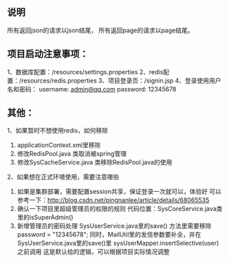 ## 说明
所有返回json的请求以json结尾，
所有返回page的请求以page结尾。

## 项目启动注意事项：

1、数据库配置：/resources/settings.properties
2、redis配置：/resources/redis.properties
3、项目登录页：/signin.jsp
4、登录使用用户名和密码：
username: admin@qq.com
password: 12345678

## 其他：
1、如果暂时不想使用redis，如何移除
1) applicationContext.xml里移除 <import resource="redis.xml" />
2) 修改RedisPool.java 类取消被spring管理
3) 修改SysCacheService.java 类移除RedisPool.java的使用

2、如果想在正式环境使用，需要注意哪些
1) 如果是集群部署，需要配置session共享，保证登录一次就可以，体验好
可以参考一下：http://blog.csdn.net/pingnanlee/article/details/68065535
2) 确认一下项目里超级管理员的权限的规则
代码位置：SysCoreService.java类里的isSuperAdmin()
3) 新增管理员的密码处理
SysUserService.java里的save() 方法里需要移除 password = "12345678";
同时，MailUtil里的发信参数要补全，并在SysUserService.java里的save()里 sysUserMapper.insertSelective(user) 之前调用
这是默认给的逻辑，可以根据项目实际情况调整
